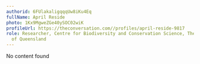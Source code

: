 ```yaml
---
authorid: 6FUlakaligqqqUw8iKu4Eq
fullName: April Reside
photo: 1Kx9MgweZGe40ySOC02wiK
profileUrl: https://theconversation.com//profiles/april-reside-9817
role: Researcher, Centre for Biodiversity and Conservation Science, The University
  of Queensland
---
```

No content found